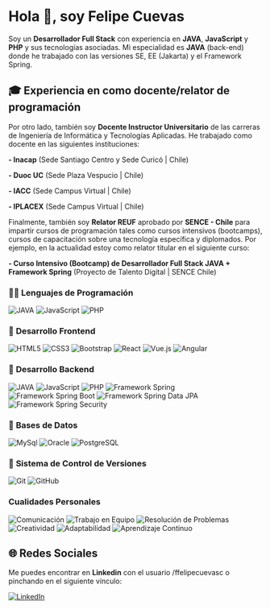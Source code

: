 # Hola 👋, soy Felipe Cuevas

Soy un **Desarrollador Full Stack** con experiencia en **JAVA**, **JavaScript** y **PHP** y sus tecnologías asociadas. Mi especialidad es **JAVA** (back-end) donde he trabajado con las versiones SE, EE (Jakarta) y el Framework Spring.

## 🎓 Experiencia en como docente/relator de programación

Por otro lado, también soy **Docente Instructor Universitario** de las carreras de Ingeniería de Informática y Tecnologías Aplicadas. He trabajado como docente en las siguientes instituciones:

**- Inacap** (Sede Santiago Centro y Sede Curicó | Chile)

**- Duoc UC** (Sede Plaza Vespucio | Chile)

**- IACC** (Sede Campus Virtual | Chile)

**- IPLACEX** (Sede Campus Virtual | Chile)

Finalmente, también soy **Relator REUF** aprobado por **SENCE - Chile** para impartir cursos de programación tales como cursos intensivos (bootcamps), cursos de capacitación sobre una tecnología específica y diplomados. Por ejemplo, en la actualidad estoy como relator titular en el siguiente curso:

**- Curso Intensivo (Bootcamp) de Desarrollador Full Stack JAVA + Framework Spring** (Proyecto de Talento Digital | SENCE Chile)

### 🧑‍💻 **Lenguajes de Programación**

![JAVA](https://img.shields.io/badge/Java-ED8B00?style=for-the-badge&logo=openjdk&logoColor=white) ![JavaScript](https://img.shields.io/badge/JavaScript-323330?style=for-the-badge&logo=javascript&logoColor=F7DF1E) ![PHP](https://img.shields.io/badge/-PHP-3776AB?style=for-the-badge&logo=openjdk&logoColor=white)

### 🎨 **Desarrollo Frontend**

![HTML5](https://img.shields.io/badge/HTML5-E34F26?style=for-the-badge&logo=html5&logoColor=white) ![CSS3](https://img.shields.io/badge/CSS3-1572B6?style=for-the-badge&logo=css3&logoColor=white) ![Bootstrap](https://img.shields.io/badge/Bootstrap-563D7C?style=for-the-badge&logo=bootstrap&logoColor=white) ![React](https://img.shields.io/badge/React-20232A?style=for-the-badge&logo=react&logoColor=61DAFB) ![Vue.js](https://img.shields.io/badge/Vue.js-4FC08D?style=for-the-badge&logo=vue.js&logoColor=white) ![Angular](https://img.shields.io/badge/Angular-DD0031?style=for-the-badge&logo=angular&logoColor=white)

### 🔨 **Desarrollo Backend**

![JAVA](https://img.shields.io/badge/Java-ED8B00?style=for-the-badge&logo=openjdk&logoColor=white) ![JavaScript](https://img.shields.io/badge/JavaScript-323330?style=for-the-badge&logo=javascript&logoColor=F7DF1E) ![PHP](https://img.shields.io/badge/-PHP-3776AB?style=for-the-badge&logo=openjdk&logoColor=white) ![Framework Spring](https://img.shields.io/badge/Spring%20framework-6DB33F?style=for-the-badge&logo=spring&logoColor=white) ![Framework Spring Boot](https://img.shields.io/badge/SpringBoot-6DB33F?style=for-the-badge&logo=Spring&logoColor=white) ![Framework Spring Data JPA](https://img.shields.io/badge/Spring_data_jpa-6DB33F?style=for-the-badge&logo=SpringSecurity&logoColor=white) ![Framework Spring Security](https://img.shields.io/badge/Spring%20Security-6DB33F?style=for-the-badge&logo=springsecurity&logoColor=white)

### 🔧 **Bases de Datos**

![MySql](https://shields.io/badge/MySQL-lightgrey?style=for-the-badge&logo=mysql&logoColor=white&labelColor=blue) ![Oracle](https://img.shields.io/badge/Oracle-F80000?style=for-the-badge&logo=Oracle&logoColor=white) ![PostgreSQL](https://img.shields.io/badge/PostgreSQL-316192?style=for-the-badge&logo=postgresql&logoColor=white)

### 📝 **Sistema de Control de Versiones**

![Git](https://img.shields.io/badge/Git-F05033?style=for-the-badge&logo=git&logoColor=white) ![GitHub](https://img.shields.io/badge/GitHub-181717?style=for-the-badge&logo=github&logoColor=white)

### **Cualidades Personales**

![Comunicación](https://img.shields.io/badge/Comunicación-000000?style=for-the-badge) ![Trabajo en Equipo](https://img.shields.io/badge/Trabajo%20en%20Equipo-000000?style=for-the-badge) ![Resolución de Problemas](https://img.shields.io/badge/Resolución%20de%20Problemas-000000?style=for-the-badge) ![Creatividad](https://img.shields.io/badge/Creatividad-000000?style=for-the-badge) ![Adaptabilidad](https://img.shields.io/badge/Adaptabilidad-000000?style=for-the-badge) ![Aprendizaje Continuo](https://img.shields.io/badge/Aprendizaje%20Continuo-000000?style=for-the-badge)

## 🌐 Redes Sociales

Me puedes encontrar en **Linkedin** con el usuario /ffelipecuevasc o pinchando en el siguiente vínculo:

[![LinkedIn](https://img.shields.io/badge/LinkedIn-0077B5?style=for-the-badge&logo=linkedin&logoColor=white)](https://linkedin.com/in/ffelipecuevasc) 
